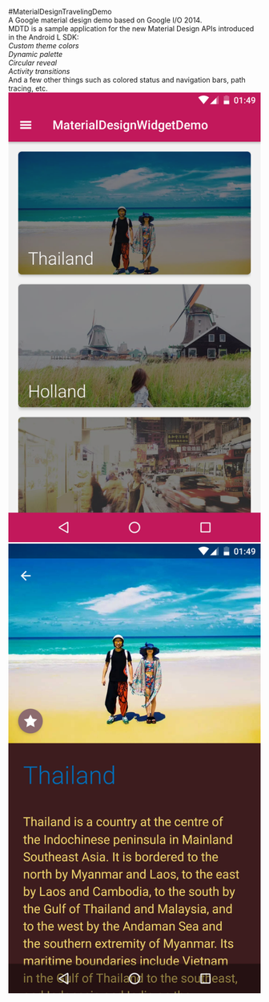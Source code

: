 #MaterialDesignTravelingDemo<br/>
A Google material design demo based on Google I/O 2014.<br/>
MDTD is a sample application for the new Material Design APIs introduced in the Android L SDK:<br/>
*Custom theme colors*<br/>
*Dynamic palette*<br/>
*Circular reveal*<br/>
*Activity transitions*<br/>
And a few other things such as colored status and navigation bars, path tracing, etc.
![image](https://github.com/HopeSeebok/MaterialDesignTravelingDemo/blob/master/hana.png)
![image](https://github.com/HopeSeebok/MaterialDesignTravelingDemo/blob/master/dul.png)
